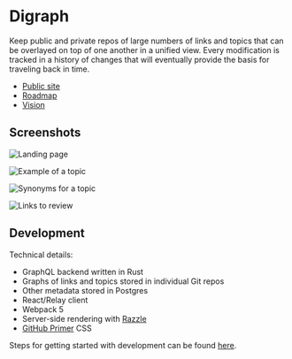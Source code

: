 # Digraph

Keep public and private repos of large numbers of links and topics that can be overlayed on top of one another in a unified view.  Every modification is tracked in a history of changes that will eventually provide the basis for traveling back in time.

* [Public site](https://digraph.app)
* [Roadmap](https://github.com/users/emwalker/projects/1/views/1)
* [Vision](https://blog.digraph.app/2022-05-29-next-steps.html)

## Screenshots

![Landing page](https://user-images.githubusercontent.com/760949/87226926-59d4aa00-c354-11ea-9082-689e079b7100.png)

![Example of a topic](https://user-images.githubusercontent.com/760949/87226972-c5b71280-c354-11ea-9305-54ee1b24068f.png)

![Synonyms for a topic](https://user-images.githubusercontent.com/760949/87226975-c9e33000-c354-11ea-83b2-ef919c570035.png)

![Links to review](https://user-images.githubusercontent.com/760949/87226978-cea7e400-c354-11ea-848e-e8462d51e908.png)

## Development

Technical details:

* GraphQL backend written in Rust
* Graphs of links and topics stored in individual Git repos
* Other metadata stored in Postgres
* React/Relay client
* Webpack 5
* Server-side rendering with [Razzle](https://github.com/jaredpalmer/razzle)
* [GitHub Primer](https://styleguide.github.com/primer/) CSS

Steps for getting started with development can be found [here](https://github.com/emwalker/digraph/wiki/Getting-started-with-development).
